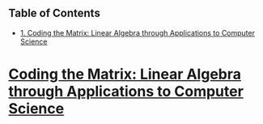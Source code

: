 <div id="table-of-contents">
<h2>Table of Contents</h2>
<div id="text-table-of-contents">
<ul>
<li><a href="#sec-1">1. Coding the Matrix: Linear Algebra through Applications to Computer Science</a></li>
</ul>
</div>
</div>

# [Coding the Matrix: Linear Algebra through Applications to Computer Science](https://www.amazon.com/gp/product/0615880991/ref%3Das_li_tl?ie%3DUTF8&camp%3D1789&creative%3D9325&creativeASIN%3D0615880991&linkCode%3Das2&tag%3Dmygithubblog-20&linkId%3D601d4e7f0384cc754c6b32bd9e016261)<a id="sec-1" name="sec-1"></a>
